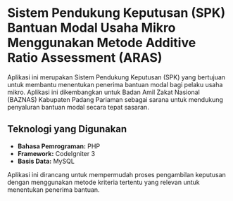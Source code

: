 <!DOCTYPE html>
<html lang="id">
<head>
    <meta charset="UTF-8">
    <meta name="viewport" content="width=device-width, initial-scale=1.0">
    
</head>
<body>

<h1>Sistem Pendukung Keputusan (SPK) Bantuan Modal Usaha Mikro Menggunakan Metode Additive Ratio Assessment (ARAS)</h1>

<p>Aplikasi ini merupakan Sistem Pendukung Keputusan (SPK) yang bertujuan untuk membantu menentukan penerima bantuan modal bagi pelaku usaha mikro. Aplikasi ini dikembangkan untuk Badan Amil Zakat Nasional (BAZNAS) Kabupaten Padang Pariaman sebagai sarana untuk mendukung penyaluran bantuan modal secara tepat sasaran.</p>

<h2>Teknologi yang Digunakan</h2>
<ul>
    <li><strong>Bahasa Pemrograman:</strong> PHP</li>
    <li><strong>Framework:</strong> CodeIgniter 3</li>
    <li><strong>Basis Data:</strong> MySQL</li>
</ul>

<p>Aplikasi ini dirancang untuk mempermudah proses pengambilan keputusan dengan menggunakan metode kriteria tertentu yang relevan untuk menentukan penerima bantuan.</p>

</body>
</html>
